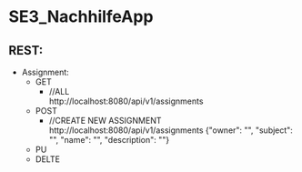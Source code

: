 # SE3_NachhilfeApp

## REST:
  + Assignment:
    * GET
      - //ALL      
      http://localhost:8080/api/v1/assignments
    * POST
      - //CREATE NEW ASSIGNMENT      
      http://localhost:8080/api/v1/assignments {"owner": "<ownerID>", "subject": "<subjectID>", "name": "<name>", "description": "<description>"}
    * PU
    * DELTE
